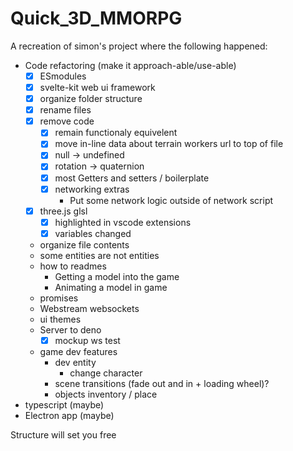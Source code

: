 # Quick_3D_MMORPG

A recreation of simon's project where the following happened:

- Code refactoring (make it approach-able/use-able)
  - [x] ESmodules
  - [x] svelte-kit web ui framework
  - [x] organize folder structure
  - [x] rename files
  - [x] remove code
    - [x] remain functionaly equivelent
    - [x] move in-line data about terrain workers url to top of file
    - [x] null -> undefined
    - [x] rotation -> quaternion
    - [x] most Getters and setters / boilerplate
    - [x] networking extras
      - Put some network logic outside of network script
  - [x] three.js glsl
    - [x] highlighted in vscode extensions
    - [x] variables changed
  - organize file contents
  - some entities are not entities
  - how to readmes
    - Getting a model into the game
    - Animating a model in game
  - promises
  - Webstream websockets
  - ui themes
  - Server to deno
    - [x] mockup ws test
  - game dev features
    - dev entity
      - change character
    - scene transitions (fade out and in + loading wheel)?
    - objects inventory / place
- typescript (maybe)
- Electron app (maybe)


Structure will set you free

